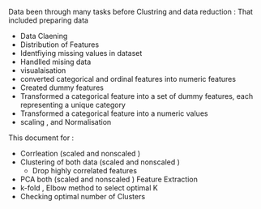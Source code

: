 Data been through many tasks before Clustring and data reduction :
That included preparing data
- Data Claening 
- Distribution of Features
- Identfiying missing values in  dataset
- Handlled mising data 
- visualaisation
- converted categorical and ordinal features into numeric features
- Created dummy features
- Transformed a categorical feature into a set of dummy features, each representing a unique category
- Transformed a categorical feature into a numeric values
- scaling , and Normalisation 

This document for :
- Corrleation (scaled and nonscaled )
- Clustering of both data (scaled and nonscaled )
    - Drop highly correlated features
- PCA both (scaled and nonscaled ) Feature Extraction 
- k-fold  , Elbow method to select optimal K
- Checking optimal number of Clusters